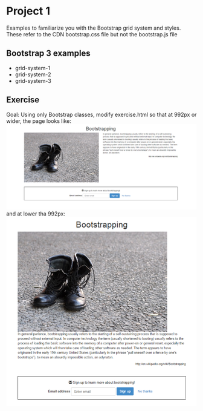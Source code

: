 # Project 1
Examples to familiarize you with the Bootstrap grid system and styles. These refer to the CDN bootstrap.css file but not the bootstrap.js file

## Bootstrap 3 examples
* grid-system-1
* grid-system-2
* grid-system-3

## Exercise
Goal: Using only Bootstrap classes, modify exercise.html so that at 992px or wider, the page looks like:
![](https://github.com/paulinetheitgirl/Bootstrap101/blob/master/Project1/img/bootstrapping1.PNG)
and at lower tha 992px:
![](https://github.com/paulinetheitgirl/Bootstrap101/blob/master/Project1/img/bootstrapping2.PNG)
